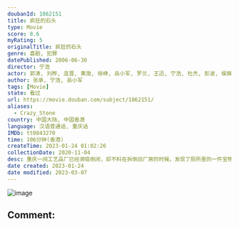 ```yaml
---
doubanId: 1862151
title: 疯狂的石头
type: Movie
score: 8.6
myRating: 5
originalTitle: 疯狂的石头
genre: 喜剧, 犯罪
datePublished: 2006-06-30
director: 宁浩
actor: 郭涛, 刘桦, 连晋, 黄渤, 徐峥, 岳小军, 罗兰, 王迅, 宁浩, 杜杰, 彭波, 侯姝, 姜志刚, 王佳宁, 陈正华, 刘刚, 罗强, 黄小兰, 耿灏, 宋汶芯, 任为洲
author: 张承, 宁浩, 岳小军
tags: [Movie]
state: 看过
url: https://movie.douban.com/subject/1862151/
aliases:
  - Crazy_Stone
country: 中国大陆, 中国香港
language: 汉语普通话, 重庆话
IMDb: tt0843270
time: 106分钟(香港)
createTime: 2023-01-24 01:02:26
collectionDate: 2020-11-04
desc: 重庆一间工艺品厂已经濒临倒闭，却不料在拆倒旧厂房的时候，发现了厕所里的一件宝物——一块价值连城的翡翠。厂里决定用这块翡翠举办一个展览，赚些钱发拖欠了几个月的工人工资。期间由工艺品厂保卫科长包世宏（郭涛...
date created: 2023-01-24
date modified: 2023-03-07
---
```


![image](p712241453.jpg)

Comment:
---
